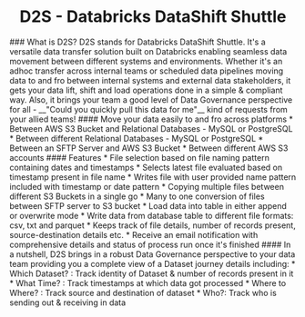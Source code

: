 <div style="text-align:center;">
    <h1>D2S - Databricks DataShift Shuttle</h1>
</div>
### What is D2S?
D2S stands for Databricks DataShift Shuttle. It's a versatile data transfer solution built on Databricks enabling seamless data movement between different systems and environments. Whether it's an adhoc transfer across internal teams or scheduled data pipelines moving data to and fro between internal systems and external data stakeholders, it gets your data lift, shift and load operations done in a simple & compliant way. Also, it brings your team a good level of Data Governance perspective for all - __"Could you quickly pull this data for me"__ kind of requests from your allied teams!
#### Move your data easily to and fro across platforms
* Between AWS S3 Bucket and Relational Databases - MySQL or PostgreSQL
* Between different Relational Databases - MySQL or PostgreSQL
* Between an SFTP Server and AWS S3 Bucket
* Between different AWS S3 accounts
#### Features
* File selection based on file naming pattern containing dates and timestamps
  * Selects latest file evaluated based on timestamp present in file name
  * Writes file with user provided name pattern included with timestamp or date pattern
* Copying multiple files between different S3 Buckets in a single go
* Many to one conversion of files between SFTP server to S3 bucket
* Load data into table in either append or overwrite mode
* Write data from database table to different file formats: csv, txt and parquet
* Keeps track of file details, number of records present, source-destination details etc.
* Receive an email notification with comprehensive details and status of process run once it's finished
#### In a nutshell, D2S brings in a robust Data Governance perspective to your data team providing you a complete view of a Dataset journey details including:
* Which Dataset?  : Track identity of Dataset & number of records present in it
* What Time?      : Track timestamps at which data got processed
* Where to Where? : Track source and destination of dataset
* Who?: Track who is sending out & receiving in data
